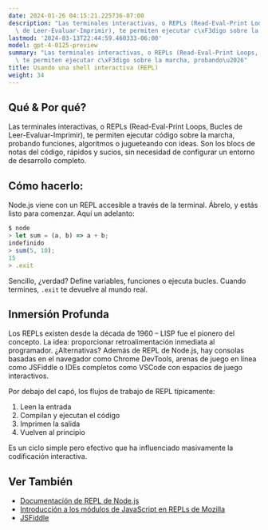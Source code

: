 ```yaml
---
date: 2024-01-26 04:15:21.225736-07:00
description: "Las terminales interactivas, o REPLs (Read-Eval-Print Loops, Bucles\
  \ de Leer-Evaluar-Imprimir), te permiten ejecutar c\xF3digo sobre la marcha, probando\u2026"
lastmod: '2024-03-13T22:44:59.460333-06:00'
model: gpt-4-0125-preview
summary: "Las terminales interactivas, o REPLs (Read-Eval-Print Loops, Bucles de Leer-Evaluar-Imprimir),\
  \ te permiten ejecutar c\xF3digo sobre la marcha, probando\u2026"
title: Usando una shell interactiva (REPL)
weight: 34
---
```


## Qué & Por qué?
Las terminales interactivas, o REPLs (Read-Eval-Print Loops, Bucles de Leer-Evaluar-Imprimir), te permiten ejecutar código sobre la marcha, probando funciones, algoritmos o jugueteando con ideas. Son los blocs de notas del código, rápidos y sucios, sin necesidad de configurar un entorno de desarrollo completo.

## Cómo hacerlo:
Node.js viene con un REPL accesible a través de la terminal. Ábrelo, y estás listo para comenzar. Aquí un adelanto:

```javascript
$ node
> let sum = (a, b) => a + b;
indefinido
> sum(5, 10);
15
> .exit
```

Sencillo, ¿verdad? Define variables, funciones o ejecuta bucles. Cuando termines, `.exit` te devuelve al mundo real.

## Inmersión Profunda
Los REPLs existen desde la década de 1960 – LISP fue el pionero del concepto. La idea: proporcionar retroalimentación inmediata al programador. ¿Alternativas? Además de REPL de Node.js, hay consolas basadas en el navegador como Chrome DevTools, arenas de juego en línea como JSFiddle o IDEs completos como VSCode con espacios de juego interactivos.

Por debajo del capó, los flujos de trabajo de REPL típicamente:
1. Leen la entrada
2. Compilan y ejecutan el código
3. Imprimen la salida
4. Vuelven al principio

Es un ciclo simple pero efectivo que ha influenciado masivamente la codificación interactiva.

## Ver También
- [Documentación de REPL de Node.js](https://nodejs.org/api/repl.html)
- [Introducción a los módulos de JavaScript en REPLs de Mozilla](https://developer.mozilla.org/en-US/docs/Web/JavaScript/Guide/Modules)
- [JSFiddle](https://jsfiddle.net/)
